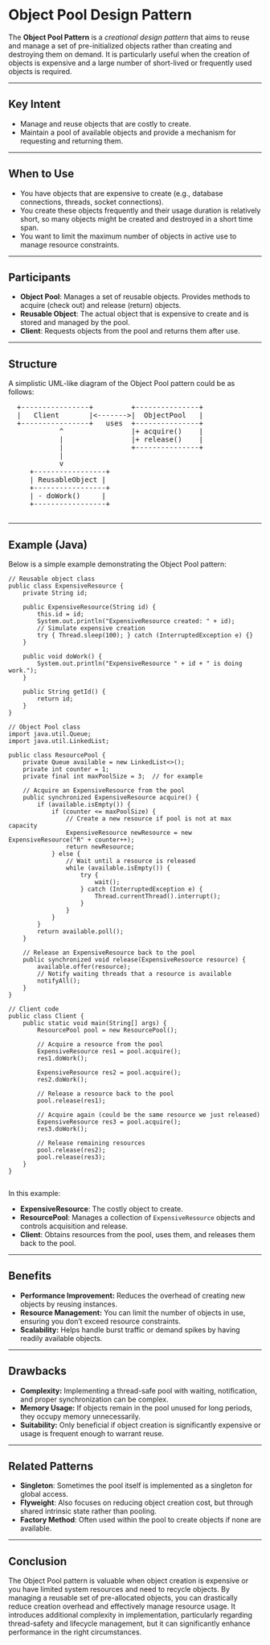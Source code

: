 <!DOCTYPE html>
<html lang="en">
<head>
  <meta charset="UTF-8">
  <title>Object Pool Design Pattern README</title>
</head>
<body>

  <h1>Object Pool Design Pattern</h1>

  <p>
    The <strong>Object Pool Pattern</strong> is a <em>creational design pattern</em> that aims to reuse and manage a set of pre-initialized objects rather than creating and destroying them on demand. 
    It is particularly useful when the creation of objects is expensive and a large number of short-lived or frequently used objects is required.
  </p>

  <hr>

<h2>Key Intent</h2>
  <ul>
    <li>Manage and reuse objects that are costly to create.</li>
    <li>Maintain a pool of available objects and provide a mechanism for requesting and returning them.</li>
  </ul>

  <hr>

<h2>When to Use</h2>
  <ul>
    <li>
      You have objects that are expensive to create (e.g., database connections, threads, socket connections).
    </li>
    <li>
      You create these objects frequently and their usage duration is relatively short, so many objects might be created and destroyed in a short time span.
    </li>
    <li>
      You want to limit the maximum number of objects in active use to manage resource constraints.
    </li>
  </ul>

  <hr>

<h2>Participants</h2>
  <ul>
    <li>
      <strong>Object Pool</strong>: Manages a set of reusable objects. Provides methods to acquire (check out) and release (return) objects.
    </li>
    <li>
      <strong>Reusable Object</strong>: The actual object that is expensive to create and is stored and managed by the pool.
    </li>
    <li>
      <strong>Client</strong>: Requests objects from the pool and returns them after use.
    </li>
  </ul>

  <hr>

<h2>Structure</h2>
  <p>A simplistic UML-like diagram of the Object Pool pattern could be as follows:</p>
  <pre>
  +----------------+         +---------------+
  |   Client       |<------->|  ObjectPool   |
  +----------------+   uses  +---------------+
            ^                |+ acquire()    |
            |                |+ release()    |
            |                +---------------+
            |                    
            v
     +-----------------+
     | ReusableObject |
     +-----------------+
     | - doWork()     |
     +-----------------+
  </pre>

  <hr>

<h2>Example (Java)</h2>
  <p>Below is a simple example demonstrating the Object Pool pattern:</p>

  <pre><code>// Reusable object class
public class ExpensiveResource {
    private String id;

    public ExpensiveResource(String id) {
        this.id = id;
        System.out.println("ExpensiveResource created: " + id);
        // Simulate expensive creation
        try { Thread.sleep(100); } catch (InterruptedException e) {}
    }

    public void doWork() {
        System.out.println("ExpensiveResource " + id + " is doing work.");
    }

    public String getId() {
        return id;
    }
}

// Object Pool class
import java.util.Queue;
import java.util.LinkedList;

public class ResourcePool {
    private Queue<ExpensiveResource> available = new LinkedList<>();
    private int counter = 1;
    private final int maxPoolSize = 3;  // for example

    // Acquire an ExpensiveResource from the pool
    public synchronized ExpensiveResource acquire() {
        if (available.isEmpty()) {
            if (counter <= maxPoolSize) {
                // Create a new resource if pool is not at max capacity
                ExpensiveResource newResource = new ExpensiveResource("R" + counter++);
                return newResource;
            } else {
                // Wait until a resource is released
                while (available.isEmpty()) {
                    try {
                        wait();
                    } catch (InterruptedException e) {
                        Thread.currentThread().interrupt();
                    }
                }
            }
        }
        return available.poll();
    }

    // Release an ExpensiveResource back to the pool
    public synchronized void release(ExpensiveResource resource) {
        available.offer(resource);
        // Notify waiting threads that a resource is available
        notifyAll();
    }
}

// Client code
public class Client {
    public static void main(String[] args) {
        ResourcePool pool = new ResourcePool();

        // Acquire a resource from the pool
        ExpensiveResource res1 = pool.acquire();
        res1.doWork();

        ExpensiveResource res2 = pool.acquire();
        res2.doWork();

        // Release a resource back to the pool
        pool.release(res1);

        // Acquire again (could be the same resource we just released)
        ExpensiveResource res3 = pool.acquire();
        res3.doWork();

        // Release remaining resources
        pool.release(res2);
        pool.release(res3);
    }
}
  </code></pre>

  <p>
    In this example:
    <ul>
      <li><strong>ExpensiveResource</strong>: The costly object to create.</li>
      <li><strong>ResourcePool</strong>: Manages a collection of <code>ExpensiveResource</code> objects and controls acquisition and release.</li>
      <li><strong>Client</strong>: Obtains resources from the pool, uses them, and releases them back to the pool.</li>
    </ul>
  </p>

  <hr>

<h2>Benefits</h2>
  <ul>
    <li><strong>Performance Improvement:</strong> Reduces the overhead of creating new objects by reusing instances.</li>
    <li><strong>Resource Management:</strong> You can limit the number of objects in use, ensuring you don’t exceed resource constraints.</li>
    <li><strong>Scalability:</strong> Helps handle burst traffic or demand spikes by having readily available objects.</li>
  </ul>

  <hr>

<h2>Drawbacks</h2>
  <ul>
    <li><strong>Complexity:</strong> Implementing a thread-safe pool with waiting, notification, and proper synchronization can be complex.</li>
    <li><strong>Memory Usage:</strong> If objects remain in the pool unused for long periods, they occupy memory unnecessarily.</li>
    <li><strong>Suitability:</strong> Only beneficial if object creation is significantly expensive or usage is frequent enough to warrant reuse.</li>
  </ul>

  <hr>

<h2>Related Patterns</h2>
  <ul>
    <li><strong>Singleton</strong>: Sometimes the pool itself is implemented as a singleton for global access.</li>
    <li><strong>Flyweight</strong>: Also focuses on reducing object creation cost, but through shared intrinsic state rather than pooling.</li>
    <li><strong>Factory Method</strong>: Often used within the pool to create objects if none are available.</li>
  </ul>

  <hr>

<h2>Conclusion</h2>
  <p>
    The Object Pool pattern is valuable when object creation is expensive or you have limited system resources and need to recycle objects. 
    By managing a reusable set of pre-allocated objects, you can drastically reduce creation overhead and effectively manage resource usage. 
    It introduces additional complexity in implementation, particularly regarding thread-safety and lifecycle management, 
    but it can significantly enhance performance in the right circumstances.
  </p>

</body>
</html>
